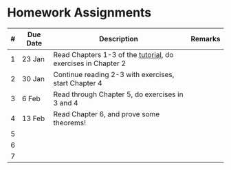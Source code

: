 Homework Assignments
====================

\# | Due Date  |           Description                                             |                             Remarks                         |
-- | --------- | ----------------------------------------------------------------  |  ---------------------------------------------------------  |
1  | 23 Jan    | Read Chapters 1-3 of the [tutorial], do exercises in Chapter 2    |                                                             |
2  | 30 Jan    | Continue reading 2-3 with exercises, start Chapter 4              |                                                             |
3  |  6 Feb    | Read through Chapter 5, do exercises in 3 and 4                   |                                                             |
4  | 13 Feb    | Read Chapter 6, and prove some theorems!                          |                                                             |
5  |           |                                                                   |                                                             |
6  |           |                                                                   |                                                             |
7  |           |                                                                   |                                                             |

[tutorial]: https://leanprover.github.io/tutorial
